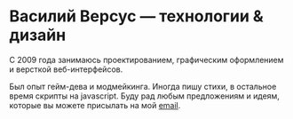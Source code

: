 # Василий Версус — технологии & дизайн

С 2009 года занимаюсь проектированием, графическим оформлением и версткой веб-интерфейсов.

Был опыт гейм-дева и модмейкинга. Иногда пишу стихи, в остальное время скрипты на javascript. Буду рад любым предложениям и идеям, которые вы можете присылать на мой [email](mailto:dcversus@gmail.com).